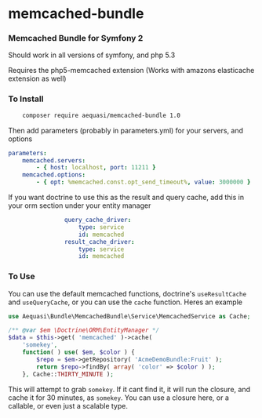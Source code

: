 memcached-bundle
================

### Memcached Bundle for Symfony 2

Should work in all versions of symfony, and php 5.3

Requires the php5-memcached extension (Works with amazons elasticache extension as well)

### To Install

```sh
	composer require aequasi/memcached-bundle 1.0
```

Then add parameters (probably in parameters.yml) for your servers, and options

```yml
parameters:
    memcached.servers:
        - { host: localhost, port: 11211 }
    memcached.options:
        - { opt: %memcached.const.opt_send_timeout%, value: 3000000 }
```

If you want doctrine to use this as the result and query cache, add this in your orm section
under your entity manager

```yml
                query_cache_driver:
                    type: service
                    id: memcached
                result_cache_driver:
                    type: service
                    id: memcached
```

### To Use

You can use the default memcached functions, doctrine's `useResultCache` and `useQueryCache`, or you can use the `cache` function. Heres an example

```php
use Aequasi\Bundle\MemcachedBundle\Service\MemcachedService as Cache;

/** @var $em \Doctrine\ORM\EntityManager */
$data = $this->get( 'memcached' )->cache( 
	'somekey',
	function( ) use( $em, $color ) {
		$repo = $em->getRepository( 'AcmeDemoBundle:Fruit' );
		return $repo->findBy( array( 'color' => $color ) );
	}, Cache::THIRTY_MINUTE );
```

This will attempt to grab `somekey`. If it cant find it, it will run the closure, and cache it for 30 minutes, as `somekey`. You can use a closure here, or a callable, or even just a scalable type.


